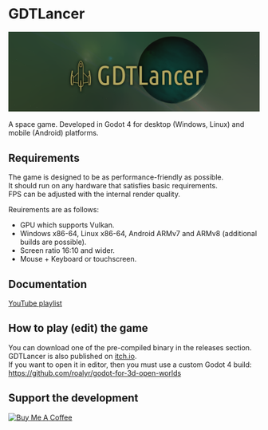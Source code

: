 # GDTLancer
![Progress][Progress]

A space game. 
Developed in Godot 4 for desktop (Windows, Linux) and mobile (Android) platforms.

[Progress]: Doc/Images/Banner.png "Progress"

## Requirements
The game is designed to be as performance-friendly as possible.  
It should run on any hardware that satisfies basic requirements.  
FPS can be adjusted with the internal render quality.  

Reuirements are as follows:

- GPU which supports Vulkan.
- Windows x86-64, Linux x86-64, Android ARMv7 and ARMv8 (additional builds are possible).
- Screen ratio 16:10 and wider.
- Mouse + Keyboard or touchscreen.

## Documentation

[YouTube playlist](https://youtube.com/playlist?list=PL5HQBxf078iSKaV1UpvDNYjngWsKmMIfF)

## How to play (edit) the game
You can download one of the pre-compiled binary in the releases section.  
GDTLancer is also published on [itch.io](https://roal-yr.itch.io/gdtlancer).  
If you want to open it in editor, then you must use a custom Godot 4 build:  
https://github.com/roalyr/godot-for-3d-open-worlds


## Support the development
<a href="https://www.buymeacoffee.com/roalyr" target="_blank"><img src="https://cdn.buymeacoffee.com/buttons/v2/default-yellow.png" alt="Buy Me A Coffee" style="height: 60px !important;width: 217px !important;" ></a>

